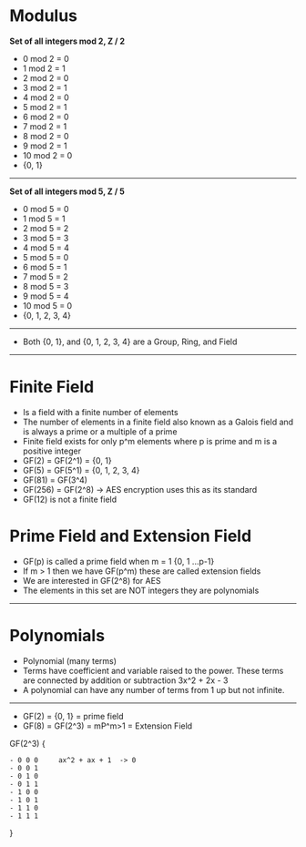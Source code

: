 # Modulus

**Set of all integers mod 2, Z / 2**

- 0 mod 2 = 0
- 1 mod 2 = 1
- 2 mod 2 = 0
- 3 mod 2 = 1
- 4 mod 2 = 0
- 5 mod 2 = 1
- 6 mod 2 = 0
- 7 mod 2 = 1
- 8 mod 2 = 0
- 9 mod 2 = 1
- 10 mod 2 = 0
- {0, 1}

---

**Set of all integers mod 5, Z / 5**

- 0 mod 5 = 0
- 1 mod 5 = 1
- 2 mod 5 = 2
- 3 mod 5 = 3
- 4 mod 5 = 4
- 5 mod 5 = 0
- 6 mod 5 = 1
- 7 mod 5 = 2
- 8 mod 5 = 3
- 9 mod 5 = 4
- 10 mod 5 = 0
- {0, 1, 2, 3, 4}

---

- Both {0, 1}, and {0, 1, 2, 3, 4} are a Group, Ring, and Field

---

# Finite Field

- Is a field with a finite number of elements
- The number of elements in a finite field also known as a Galois field and is always a prime or a multiple of a prime
- Finite field exists for only p^m elements where p is prime and m is a positive integer
- GF(2) = GF(2^1) = {0, 1}
- GF(5) = GF(5^1) = {0, 1, 2, 3, 4}
- GF(81) = GF(3^4)
- GF(256) = GF(2^8) -> AES encryption uses this as its standard
- GF(12) is not a finite field

# Prime Field and Extension Field

- GF(p) is called a prime field when m = 1 {0, 1 ...p-1}
- If m > 1 then we have GF(p^m) these are called extension fields
- We are interested in GF(2^8) for AES
- The elements in this set are NOT integers they are polynomials

---

# Polynomials

- Polynomial (many terms)
- Terms have coefficient and variable raised to the power. These terms are connected by addition or subtraction 3x^2 + 2x - 3
- A polynomial can have any number of terms from 1 up but not infinite.

---

- GF(2) = {0, 1} = prime field
- GF(8) = GF(2^3) = mP^m>1 = Extension Field

GF(2^3) {

    - 0 0 0     ax^2 + ax + 1  -> 0
    - 0 0 1
    - 0 1 0
    - 0 1 1
    - 1 0 0
    - 1 0 1
    - 1 1 0
    - 1 1 1

}
